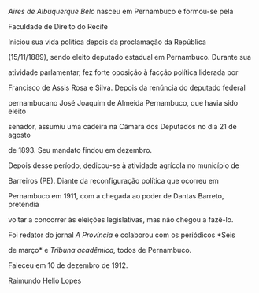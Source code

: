 

*Aires de Albuquerque Belo* nasceu em Pernambuco e formou-se pela

Faculdade de Direito do Recife



Iniciou sua vida política depois da proclamação da República

(15/11/1889), sendo eleito deputado estadual em Pernambuco. Durante sua

atividade parlamentar, fez forte oposição à facção política liderada por

Francisco de Assis Rosa e Silva. Depois da renúncia do deputado federal

pernambucano José Joaquim de Almeida Pernambuco, que havia sido eleito

senador, assumiu uma cadeira na Câmara dos Deputados no dia 21 de agosto

de 1893. Seu mandato findou em dezembro.



Depois desse período, dedicou-se à atividade agrícola no município de

Barreiros (PE). Diante da reconfiguração política que ocorreu em

Pernambuco em 1911, com a chegada ao poder de Dantas Barreto, pretendia

voltar a concorrer às eleições legislativas, mas não chegou a fazê-lo.



Foi redator do jornal *A Província* e colaborou com os periódicos *Seis

de março* e *Tribuna acadêmica,* todos de Pernambuco.



Faleceu em 10 de dezembro de 1912.



Raimundo Helio Lopes



